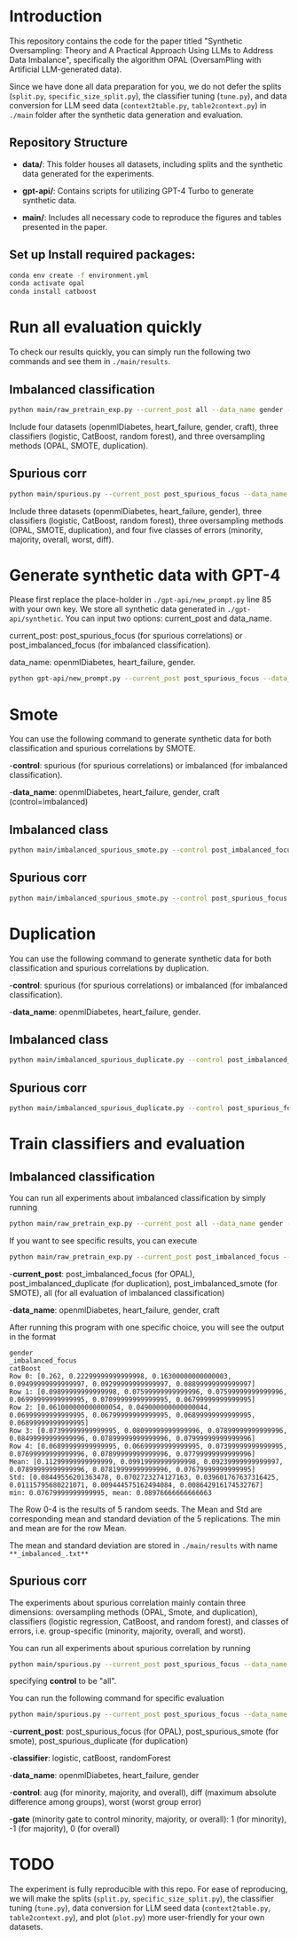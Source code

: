 # Introduction

This repository contains the code for the paper titled "Synthetic Oversampling: Theory and A Practical Approach Using LLMs to Address Data Imbalance", specifically the algorithm OPAL (OversamPling with Artificial LLM-generated data).

Since we have done all data preparation for you, we do not defer the splits (`split.py`, `specific_size_split.py`), the classifier tuning (`tune.py`), and data conversion for LLM seed data (`context2table.py`, `table2context.py`) in `./main` folder after the synthetic data generation and evaluation.


## Repository Structure

- **data/**: This folder houses all datasets, including splits and the synthetic data generated for the experiments.

- **gpt-api/**: Contains scripts for utilizing GPT-4 Turbo to generate synthetic data.

- **main/**: Includes all necessary code to reproduce the figures and tables presented in the paper.




## Set up Install required packages:


```bash
conda env create -f environment.yml
conda activate opal 
conda install catboost
```



# Run all evaluation quickly

To check our results quickly, you can simply run the following two commands and see them in `./main/results`. 

## Imbalanced classification
```bash
python main/raw_pretrain_exp.py --current_post all --data_name gender --classifier catBoost
```
Include four datasets (openmlDiabetes, heart_failure, gender, craft), three classifiers (logistic, CatBoost, random forest), and three oversampling methods (OPAL, SMOTE, duplication).

## Spurious corr
```bash
python main/spurious.py --current_post post_spurious_focus --data_name gender --classifier logistic --control all --gate 0
```

Include three datasets (openmlDiabetes, heart_failure, gender), three classifiers (logistic, CatBoost, random forest), three oversampling methods (OPAL, SMOTE, duplication), and four five classes of errors (minority, majority, overall, worst, diff).


# Generate synthetic data with GPT-4

Please first replace the place-holder in `./gpt-api/new_prompt.py` line 85 with your own key. We store all synthetic data generated in `./gpt-api/synthetic`. You can input two options: current_post and data_name.

current_post: post_spurious_focus (for spurious correlations) or post_imbalanced_focus (for imbalanced classification).

data_name: openmlDiabetes, heart_failure, gender.

```bash
python gpt-api/new_prompt.py --current_post post_spurious_focus --data_name gender
```


# Smote

You can use the following command to generate synthetic data for both classification and spurious correlations by SMOTE.

-**control**: spurious (for spurious correlations) or imbalanced (for imbalanced classification).

-**data_name**: openmlDiabetes, heart_failure, gender, craft (control=imbalanced)

## Imbalanced class
```bash
python main/imbalanced_spurious_smote.py --control post_imbalanced_focus --data_name gender
```

## Spurious corr
```bash
python main/imbalanced_spurious_smote.py --control post_spurious_focus --data_name gender
```


# Duplication

You can use the following command to generate synthetic data for both classification and spurious correlations by duplication.

-**control**: spurious (for spurious correlations) or imbalanced (for imbalanced classification).

-**data_name**: openmlDiabetes, heart_failure, gender.

## Imbalanced class
```bash
python main/imbalanced_spurious_duplicate.py --control post_imbalanced_focus --data_name gender
```

## Spurious corr
```bash
python main/imbalanced_spurious_duplicate.py --control post_spurious_focus --data_name gender
```


# Train classifiers and evaluation

## Imbalanced classification

You can run all experiments about imbalanced classification by simply running 

```bash
python main/raw_pretrain_exp.py --current_post all --data_name gender --classifier catBoost
```

If you want to see specific results, you can execute

```bash
python main/raw_pretrain_exp.py --current_post post_imbalanced_focus --data_name gender --classifier catBoost
```

-**current_post**: post_imbalanced_focus (for OPAL), post_imbalanced_duplicate (for duplication), post_imbalanced_smote (for SMOTE), all (for all evaluation of imbalanced classification)

-**data_name**: openmlDiabetes, heart_failure, gender, craft

After running this program with one specific choice, you will see the output in the format
```plaintext
gender
_imbalanced_focus
catBoost
Row 0: [0.262, 0.22299999999999998, 0.16300000000000003, 0.09499999999999997, 0.09299999999999997, 0.08899999999999997]
Row 1: [0.09899999999999998, 0.07599999999999996, 0.07599999999999996, 0.06999999999999995, 0.07099999999999995, 0.06799999999999995]
Row 2: [0.061000000000000054, 0.049000000000000044, 0.06999999999999995, 0.06799999999999995, 0.06899999999999995, 0.06899999999999995]
Row 3: [0.07399999999999995, 0.08099999999999996, 0.07899999999999996, 0.08499999999999996, 0.07899999999999996, 0.07999999999999996]
Row 4: [0.06899999999999995, 0.06699999999999995, 0.07399999999999995, 0.07699999999999996, 0.07899999999999996, 0.07799999999999996]
Mean: [0.11299999999999999, 0.09919999999999998, 0.09239999999999997, 0.07899999999999996, 0.07819999999999996, 0.07679999999999995]
Std: [0.08449556201363478, 0.0702723274127163, 0.039601767637316425, 0.01115795680221071, 0.009444575162494084, 0.008642916174532767]
min: 0.07679999999999995, mean: 0.08976666666666663
```

The Row 0-4 is the results of 5 random seeds. The Mean and Std are corresponding mean and standard deviation of the 5 replications. The min and mean are for the row Mean. 

The mean and standard deviation are stored in `./main/results` with name `**_imbalanced_.txt**`


## Spurious corr

The experiments about spurious correlation mainly contain three dimensions: oversampling methods (OPAL, Smote, and duplication), classifiers (logistic regression, CatBoost, and random forest), and classes of errors, i.e. group-specific (minority, majority, overall, and worst).

You can run all experiments about spurious correlation by running

```bash
python main/spurious.py --current_post post_spurious_focus --data_name gender --classifier logistic --control all --gate 0
```

specifying **control** to be "all".


You can run the following command for specific evaluation

```bash
python main/spurious.py --current_post post_spurious_focus --data_name gender --classifier logistic --control aug --gate 0
```

-**current_post**: post_spurious_focus (for OPAL), post_spurious_smote (for smote), post_spurious_duplicate (for duplication)

-**classifier**: logistic, catBoost, randomForest

-**data_name**: openmlDiabetes, heart_failure, gender

-**control**: aug (for minority, majority, and overall), diff (maximum absolute difference among groups), worst (worst group error)

-**gate** (minority gate to control minority, majority, or overall): 1 (for minority), -1 (for majority), 0 (for overall)


# TODO

The experiment is fully reproducible with this repo. For ease of reproducing, we will make the splits (`split.py`, `specific_size_split.py`), the classifier tuning (`tune.py`), data conversion for LLM seed data (`context2table.py`, `table2context.py`), and plot (`plot.py`) more user-friendly for your own datasets.
